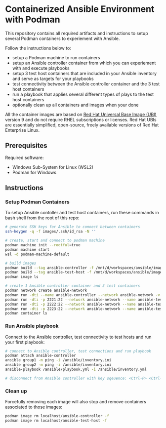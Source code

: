 # Containerized Ansible Environment with Podman

This repository contains all required artifacts and instructions to setup several Podman containers to experiement with Ansible.

Follow the instructions below to:

* setup a Podman machine to run containers
* setup an Ansible controller container from which you can experiement with and execute playbooks
* setup 3 test host containers that are included in your Ansible inventory and serve as targets for your playbooks
* test connectivity between the Ansible controller container and the 3 test host containers
* run a playbook that applies several different types of plays to the test host containers
* optionally clean up all containers and images when your done

All the container images are based on [Red Hat Universal Base Image (UBI)](https://catalog.redhat.com/software/base-images) version 9 and do not require RHEL subscriptions or licenses. Red Hat UBIs are essentially simplified, open-source, freely available versions of Red Hat Enterprise Linux.

## Prerequisites

Required software:

* Windows Sub-System for Linux (WSL2)
* Podman for Windows

## Instructions

### Setup Podman Containers

To setup Ansible contoller and test host containers, run these commands in bash shell from the root of this repo:

```bash 
# generate SSH keys for Ansible to connect between containers
ssh-keygen -q -f images/.ssh/id_rsa -N ''

# create, start and connect to podman machine
podman machine init --rootful=true
podman machine start
wsl -d podman-machine-default

# build images
podman build --tag ansible-controller -f /mnt/d/workspaces/ansible/images/ansible-controller.yml
podman build --tag ansible-test-host -f /mnt/d/workspaces/ansible/images/ansible-test-host.yml
podman image ls

# create 1 Ansible controller container and 3 test containers
podman network create ansible-network
podman run -dti --name ansible-controller --network ansible-network -v /d/workspaces/ansible:/ansible localhost/ansible-controller
podman run -dti -p 2221:22 --network ansible-network --name ansible-test-host-1 localhost/ansible-test-host
podman run -dti -p 2222:22 --network ansible-network --name ansible-test-host-2 localhost/ansible-test-host
podman run -dti -p 2223:22 --network ansible-network --name ansible-test-host-3 localhost/ansible-test-host
podman container ls
```

### Run Ansible playbook

Connect to the Ansible controller, test connectivity to test hosts and run your first playbook:

```bash
# connect to Ansible controller, test connections and run playbook
podman attach ansible-controller
ansible group1 -m ping -i /ansible/inventory.ini
ansible group2 -m ping -i /ansible/inventory.ini
ansible-playbook /ansible/playbook.yml -i /ansible/inventory.yml

# disconnect from Ansible controller with key sqeuence: <Ctrl-P> <Ctrl-Q>
```

### Clean up

Forcefully removing each image will also stop and remove containers associated to those images:

```bash
podman image rm localhost/ansible-controller -f
podman image rm localhost/ansible-test-host -f
```
